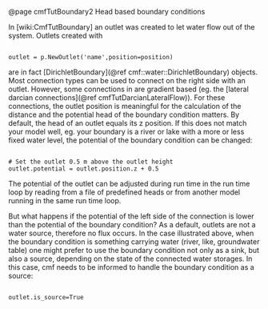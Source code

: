 @page cmfTutBoundary2 Head based boundary conditions

In \[wiki:CmfTutBoundary\] an outlet was created to let water flow out
of the system. Outlets created with

~~~~~~~~~~~~~{.py}

outlet = p.NewOutlet('name',position=position)
~~~~~~~~~~~~~

are in fact [DirichletBoundary](@ref cmf::water::DirichletBoundary)
objects. Most connection types can be used to connect on the right side
with an outlet. However, some connections in are gradient based (eg. the
[lateral darcian connections](@ref cmfTutDarcianLateralFlow)). For these
connections, the outlet position is meaningful for the calculation of
the distance and the potential head of the boundary condition matters.
By default, the head of an outlet equals its z position. If this does
not match your model well, eg. your boundary is a river or lake with a
more or less fixed water level, the potential of the boundary condition
can be changed:

~~~~~~~~~~~~~{.py}

# Set the outlet 0.5 m above the outlet height
outlet.potential = outlet.position.z + 0.5
~~~~~~~~~~~~~

The potential of the outlet can be adjusted during run time in the run
time loop by reading from a file of predefined heads or from another
model running in the same run time loop.

But what happens if the potential of the left side of the connection is
lower than the potential of the boundary condition? As a default,
outlets are not a water source, therefore no flux occurs. In the case
illustrated above, when the boundary condition is something carrying
water (river, like, groundwater table) one might prefer to use the
boundary condition not only as a sink, but also a source, depending on
the state of the connected water storages. In this case, cmf needs to be
informed to handle the boundary condition as a source:

~~~~~~~~~~~~~{.py}

outlet.is_source=True
~~~~~~~~~~~~~


